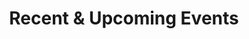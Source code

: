 ---
title: Recent & Upcoming Events
type: landing

sections:
  - block: collection
    content:
      title: Seminars
      page_type: event
      filters:
        category: ["seminar", "internal"]
      order: desc
      offset: 0
      count: 10
    design:
      view: compact
      show_date: true
      show_location: true
      columns: "1"

  - block: collection
    content:
      title: Workshops & Conferences
      page_type: event
      filters:
        category: ["workshop", "conference"]
      order: desc
      offset: 0
      count: 10
    design:
      view: compact
      show_date: true
      show_location: false
      columns: "1"
---